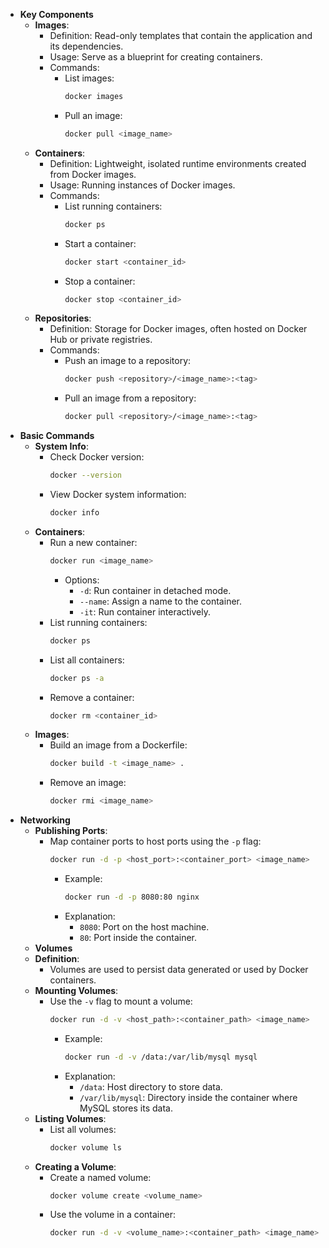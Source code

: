 - **Key Components**
	- **Images**:
		- Definition: Read-only templates that contain the application and its dependencies.
		- Usage: Serve as a blueprint for creating containers.
		- Commands:
			- List images:
			  ```bash
			  docker images
			  ```
			- Pull an image:
			  ```bash
			  docker pull <image_name>
			  ```
	- **Containers**:
		- Definition: Lightweight, isolated runtime environments created from Docker images.
		- Usage: Running instances of Docker images.
		- Commands:
			- List running containers:
			  ```bash
			  docker ps
			  ```
			- Start a container:
			  ```bash
			  docker start <container_id>
			  ```
			- Stop a container:
			  ```bash
			  docker stop <container_id>
			  ```
	- **Repositories**:
		- Definition: Storage for Docker images, often hosted on Docker Hub or private registries.
		- Commands:
			- Push an image to a repository:
			  ```bash
			  docker push <repository>/<image_name>:<tag>
			  ```
			- Pull an image from a repository:
			  ```bash
			  docker pull <repository>/<image_name>:<tag>
			  ```
- **Basic Commands**
	- **System Info**:
		- Check Docker version:
		  ```bash
		  docker --version
		  ```
		- View Docker system information:
		  ```bash
		  docker info
		  ```
	- **Containers**:
		- Run a new container:
		  ```bash
		  docker run <image_name>
		  ```
			- Options:
				- `-d`: Run container in detached mode.
				- `--name`: Assign a name to the container.
				- `-it`: Run container interactively.
		- List running containers:
		  ```bash
		  docker ps
		  ```
		- List all containers:
		  ```bash
		  docker ps -a
		  ```
		- Remove a container:
		  ```bash
		  docker rm <container_id>
		  ```
	- **Images**:
		- Build an image from a Dockerfile:
		  ```bash
		  docker build -t <image_name> .
		  ```
		- Remove an image:
		  ```bash
		  docker rmi <image_name>
		  ```
- **Networking**
	- **Publishing Ports**:
		- Map container ports to host ports using the `-p` flag:
		  ```bash
		  docker run -d -p <host_port>:<container_port> <image_name>
		  ```
			- Example:
			  ```bash
			  docker run -d -p 8080:80 nginx
			  ```
			- Explanation:
				- `8080`: Port on the host machine.
				- `80`: Port inside the container.
	- **Volumes**
	- **Definition**:
		- Volumes are used to persist data generated or used by Docker containers.
	- **Mounting Volumes**:
		- Use the `-v` flag to mount a volume:
		  ```bash
		  docker run -d -v <host_path>:<container_path> <image_name>
		  ```
			- Example:
			  ```bash
			  docker run -d -v /data:/var/lib/mysql mysql
			  ```
			- Explanation:
				- `/data`: Host directory to store data.
				- `/var/lib/mysql`: Directory inside the container where MySQL stores its data.
	- **Listing Volumes**:
		- List all volumes:
		  ```bash
		  docker volume ls
		  ```
	- **Creating a Volume**:
		- Create a named volume:
		  ```bash
		  docker volume create <volume_name>
		  ```
		- Use the volume in a container:
		  ```bash
		  docker run -d -v <volume_name>:<container_path> <image_name>
		  ```